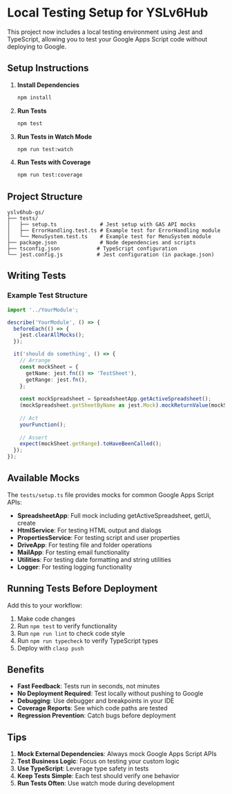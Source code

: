 # Local Testing Setup for YSLv6Hub

This project now includes a local testing environment using Jest and TypeScript, allowing you to test your Google Apps Script code without deploying to Google.

## Setup Instructions

1. **Install Dependencies**
   ```bash
   npm install
   ```

2. **Run Tests**
   ```bash
   npm test
   ```

3. **Run Tests in Watch Mode**
   ```bash
   npm run test:watch
   ```

4. **Run Tests with Coverage**
   ```bash
   npm run test:coverage
   ```

## Project Structure

```
yslv6hub-gs/
├── tests/
│   ├── setup.ts              # Jest setup with GAS API mocks
│   ├── ErrorHandling.test.ts # Example test for ErrorHandling module
│   └── MenuSystem.test.ts    # Example test for MenuSystem module
├── package.json              # Node dependencies and scripts
├── tsconfig.json            # TypeScript configuration
└── jest.config.js           # Jest configuration (in package.json)
```

## Writing Tests

### Example Test Structure

```typescript
import '../YourModule';

describe('YourModule', () => {
  beforeEach(() => {
    jest.clearAllMocks();
  });

  it('should do something', () => {
    // Arrange
    const mockSheet = {
      getName: jest.fn(() => 'TestSheet'),
      getRange: jest.fn(),
    };
    
    const mockSpreadsheet = SpreadsheetApp.getActiveSpreadsheet();
    (mockSpreadsheet.getSheetByName as jest.Mock).mockReturnValue(mockSheet);
    
    // Act
    yourFunction();
    
    // Assert
    expect(mockSheet.getRange).toHaveBeenCalled();
  });
});
```

## Available Mocks

The `tests/setup.ts` file provides mocks for common Google Apps Script APIs:

- **SpreadsheetApp**: Full mock including getActiveSpreadsheet, getUi, create
- **HtmlService**: For testing HTML output and dialogs
- **PropertiesService**: For testing script and user properties
- **DriveApp**: For testing file and folder operations
- **MailApp**: For testing email functionality
- **Utilities**: For testing date formatting and string utilities
- **Logger**: For testing logging functionality

## Running Tests Before Deployment

Add this to your workflow:

1. Make code changes
2. Run `npm test` to verify functionality
3. Run `npm run lint` to check code style
4. Run `npm run typecheck` to verify TypeScript types
5. Deploy with `clasp push`

## Benefits

- **Fast Feedback**: Tests run in seconds, not minutes
- **No Deployment Required**: Test locally without pushing to Google
- **Debugging**: Use debugger and breakpoints in your IDE
- **Coverage Reports**: See which code paths are tested
- **Regression Prevention**: Catch bugs before deployment

## Tips

1. **Mock External Dependencies**: Always mock Google Apps Script APIs
2. **Test Business Logic**: Focus on testing your custom logic
3. **Use TypeScript**: Leverage type safety in tests
4. **Keep Tests Simple**: Each test should verify one behavior
5. **Run Tests Often**: Use watch mode during development